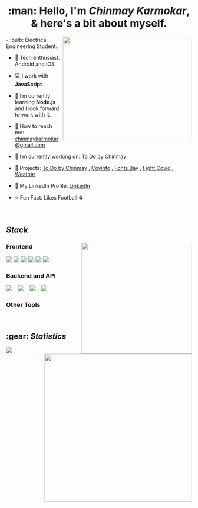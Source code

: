 <h1 align="center">:man: Hello, I'm <i>Chinmay Karmokar</i>, & here's a bit about myself.</h1>

<div>
  <img align="right" width="350" height="280" src="https://media1.tenor.com/images/9fb771fb621c29b0a2eae945b5ceeeb3/tenor.gif?itemid=19019116">
  - :bulb: Electrical Engineering Student.

- :iphone: Tech enthusiast. Android and iOS.

- :computer: I work with <b>JavaScript</b>.

- 🌱 I’m currently learning <b>Node.js</b> and I look forward to work with it.

- :email: How to reach me: chinmaykarmokar@gmail.com

- 🔭 I’m currently working on: <a href="https://todobychinmay.herokuapp.com/">To Do by Chinmay</a>

- :pencil: Projects: <a href="https://todobychinmay.herokuapp.com/">To Do by Chinmay</a> , <a href="https://covinfoin.herokuapp.com/">Covinfo</a> , <a href="https://chinmaykarmokar.github.io/fonts">Fonts Bay</a> , <a href="https://fightwithcovid.github.io/">Fight Covid</a> , <a href="https://chinmaykarmokar.github.io/weatherapp/">Weather</a>

- :file_folder: My LinkedIn Profile: <a href="https://www.linkedin.com/in/chinmay-karmokar-b0042b174">LinkedIn</a>

- :star: Fun Fact: Likes Football :soccer:
</div>

<br/>

<h2><i>Stack</i></h2>

<div>
  <img align="right" width="300" src="https://cdn.dribbble.com/users/644659/screenshots/1920053/dri2.gif">
  <h3>Frontend</h3>
    <img src="https://img.icons8.com/officel/50/000000/react.png"/>
    <img src="https://img.icons8.com/color/48/000000/javascript.png"/>
    <img src="https://img.icons8.com/color/48/000000/html-5--v1.png"/>
    <img src="https://img.icons8.com/color/48/000000/css3.png"/>
    <img src="https://img.icons8.com/color/48/000000/bootstrap.png"/>
    <img src="https://img.icons8.com/color-glass/48/000000/handlebar-mustache.png"/>
    <br/>
  <h3>Backend and API</h3>
    <img src="https://img.icons8.com/color/48/000000/nodejs.png"/> &nbsp;&nbsp;
    <img src="https://img.icons8.com/color/48/000000/postgreesql.png"/> &nbsp;&nbsp;
    <img src="https://img.icons8.com/color/48/000000/mysql-logo.png"/> &nbsp;&nbsp;
    <img src="https://img.icons8.com/color/48/000000/npm.png"/>
    <br/>
  <h3>Other Tools</h3>
</div>

<br/>

<h2>:gear: <i>Statistics</i></h2>

<div>
  <img width="400" align="right" src="https://github-readme-stats.vercel.app/api?username=chinmaykarmokar&show_icons=truecount_private=true&include_all_commits=true&hide=issues,contribs hide_border">
  <img align="center" src="https://github-readme-stats.vercel.app/api/top-langs/?username=chinmaykarmokar&layout=compact&hide=issues,contribs hide_border">
</div>
